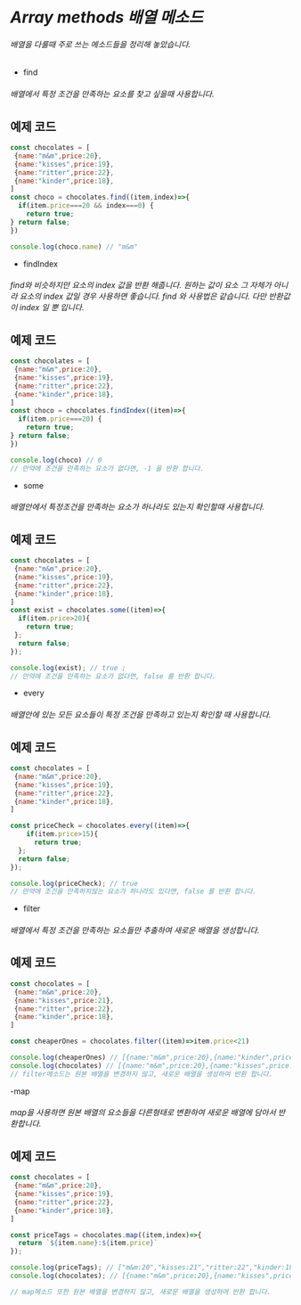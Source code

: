 # *Array methods 배열 메소드*
###### 배열을 다룰때 주로 쓰는 메소드들을 정리해 놓았습니다.

- find
###### 배열에서 특정 조건을 만족하는 요소를 찾고 싶을때 사용합니다.

## 예제 코드 
```javascript
const chocolates = [
 {name:"m&m",price:20},
 {name:"kisses",price:19},
 {name:"ritter",price:22},
 {name:"kinder",price:18},
]
const choco = chocolates.find((item,index)=>{
  if(item.price===20 && index===0) {
    return true;
} return false;
})

console.log(choco.name) // "m&m"
```

- findIndex
###### find와 비슷하지만 요소의 index 값을 반환 해줍니다. 원하는 값이 요소 그 자체가 아니라 요소의 index 값일 경우 사용하면 좋습니다. find 와 사용법은 같습니다. 다만 반환값이 index 일 뿐 입니다.
## 예제 코드
```javascript
const chocolates = [
 {name:"m&m",price:20},
 {name:"kisses",price:19},
 {name:"ritter",price:22},
 {name:"kinder",price:18},
]
const choco = chocolates.findIndex((item)=>{
  if(item.price===20) {
    return true;
} return false;
})

console.log(choco) // 0
// 만약에 조건을 만족하는 요소가 없다면, -1 을 반환 합니다.
```

- some
###### 배열안에서 특정조건을 만족하는 요소가 하나라도 있는지 확인할때 사용합니다.
## 예제 코드
```javascript
const chocolates = [
 {name:"m&m",price:20},
 {name:"kisses",price:19},
 {name:"ritter",price:22},
 {name:"kinder",price:18},
]
const exist = chocolates.some((item)=>{
  if(item.price>20){
    return true;
 };
  return false;
});

console.log(exist); // true ;
// 만약에 조건을 만족하는 요소가 없다면, false 를 반환 합니다.
```
- every
###### 배열안에 있는 모든 요소들이 특정 조건을 만족하고 있는지 확인할 때 사용합니다.
## 예제 코드
```javascript
const chocolates = [
 {name:"m&m",price:20},
 {name:"kisses",price:19},
 {name:"ritter",price:22},
 {name:"kinder",price:18},
]

const priceCheck = chocolates.every((item)=>{
    if(item.price>15){
      return true;  
  };
  return false;
});

console.log(priceCheck); // true
// 만약에 조건을 만족하지않는 요소가 하나라도 있다면, false 를 반환 합니다.
```
- filter
###### 배열에서 특정 조건을 만족하는 요소들만 추출하여 새로운 배열을 생성합니다.
## 예제 코드
```javascript
const chocolates = [
 {name:"m&m",price:20},
 {name:"kisses",price:21},
 {name:"ritter",price:22},
 {name:"kinder",price:18},
]

const cheaperOnes = chocolates.filter((item)=>item.price<21)

console.log(cheaperOnes) // [{name:"m&m",price:20},{name:"kinder",price:18}]
console.log(chocolates) // [{name:"m&m",price:20},{name:"kisses",price:21},{name:"ritter",price:22},{name:"kinder",price:18},]
// filter메소드는 원본 배열을 변경하지 않고, 새로운 배열을 생성하여 반환 합니다.
```

-map
###### map을 사용하면 원본 배열의 요소들을 다른형태로 변환하여 새로운 배열에 담아서 반환합니다.
## 예제 코드
```javascript
const chocolates = [
 {name:"m&m",price:20},
 {name:"kisses",price:19},
 {name:"ritter",price:22},
 {name:"kinder",price:18},
]

const priceTags = chocolates.map((item,index)=>{
  return `${item.name}:${item.price}`
});

console.log(priceTags); // ["m&m:20","kisses:21","ritter:22","kinder:18"]
console.log(chocolates); // [{name:"m&m",price:20},{name:"kisses",price:21},{name:"ritter",price:22},{name:"kinder",price:18},]

// map메소드 또한 원본 배열을 변경하지 않고, 새로운 배열을 생성하여 반환 합니다.
```
